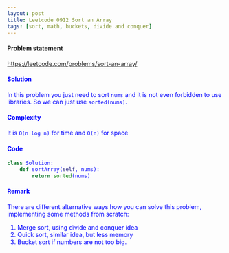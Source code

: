 ```yaml
---
layout: post
title: Leetcode 0912 Sort an Array
tags: [sort, math, buckets, divide and conquer]
---
```


#### Problem statement

<a href="https://leetcode.com/problems/sort-an-array/"> <font color = blue>https://leetcode.com/problems/sort-an-array/

#### Solution
In this problem you just need to sort `nums` and it is not even forbidden to use libraries. So we can just use `sorted(nums)`. 

#### Complexity
It is `O(n log n)` for time and `O(n)` for space

#### Code
```python
class Solution:
    def sortArray(self, nums):
        return sorted(nums)
```

#### Remark
There are different alternative ways how you can solve this problem, implementing some methods from scratch:

1. Merge sort, using divide and conquer idea
2. Quick sort, similar idea, but less memory
3. Bucket sort if numbers are not too big.
